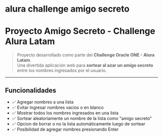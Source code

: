 # alura challenge amigo secreto

#  Proyecto Amigo Secreto - Challenge Alura Latam

> Proyecto desarrollado como parte del **Challenge Oracle ONE - Alura Latam**.  
Una divertida aplicación web para **sortear al azar un amigo secreto** entre los nombres ingresados por el usuario.

---

##  Funcionalidades

- ✅ Agregar nombres a una lista
- ✅ Evitar ingresar nombres vacíos o en blanco
- ✅ Mostrar todos los nombres ingresados en una lista
- ✅ Sortear aleatoriamente un nombre de la lista como "amigo secreto"
- ✅ Opcion de borrar o no la lista automáticamente luego de sortear
- ✅ Posibilidad de agregar nombres presionando Enter

